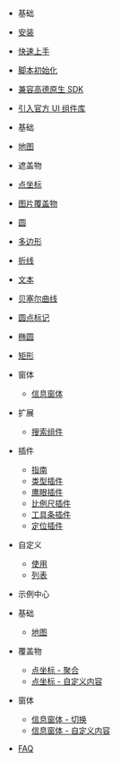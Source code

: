 - 基础
 - [安装](zh-cn/introduction/install)
 - [快速上手](zh-cn/introduction/quick-start)
 - [脚本初始化](zh-cn/introduction/init)
 - [兼容高德原生 SDK](zh-cn/introduction/compatible)
 - [引入官方 UI 组件库](zh-cn/introduction/ui-component)
- 基础
 - [地图](zh-cn/base/amap)

- 遮盖物
 - [点坐标](zh-cn/coverings/marker)
 - [图片覆盖物](zh-cn/coverings/ground-image)
 - [圆](zh-cn/coverings/circle)
 - [多边形](zh-cn/coverings/polygon)
 - [折线](zh-cn/coverings/polyline)
 - [文本](zh-cn/coverings/text)
 - [贝塞尔曲线](zh-cn/coverings/bezier-curve)
 - [圆点标记](zh-cn/coverings/circle-marker)
 - [椭圆](zh-cn/coverings/ellipse)
 - [矩形](zh-cn/coverings/rectangle)
- 窗体
  - [信息窗体](zh-cn/windows/info-window)

- 扩展
  - [搜索组件](zh-cn/services/searchbox.md)

- 插件
  - [指南](zh-cn/plugins/base.md)
  - [类型插件](zh-cn/plugins/maptype.md)
  - [鹰眼插件](zh-cn/plugins/overview.md)
  - [比例尺插件](zh-cn/plugins/scale.md)
  - [工具条插件](zh-cn/plugins/toolbar.md)
  - [定位插件](zh-cn/plugins/geolocation.md)

- 自定义
  - [使用](zh-cn/custom/custom.md)
  - [列表](zh-cn/custom/list.md)
  
- 示例中心
 - 基础
   - [地图](zh-cn/examples/base/amap.md)
 - 覆盖物
   - [点坐标 - 聚合](zh-cn/examples/coverings/marker-cluster.md)
   - [点坐标 - 自定义内容](zh-cn/examples/coverings/marker-custom-content.md)
   
 - 窗体
   - [信息窗体 - 切换](zh-cn/examples/windows/info-window.md)
   - [信息窗体 - 自定义内容](zh-cn/examples/windows/info-window-custom-content.md)

- [FAQ](zh-cn/faq.md)
